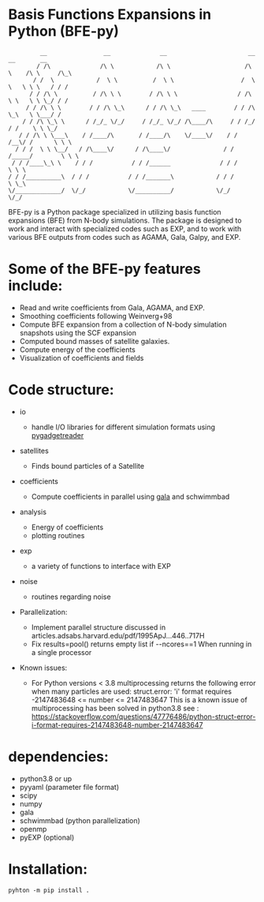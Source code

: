 # Basis Functions Expansions in Python (BFE-py) 

             __                __              __                       __      __       __    
            / /\              /\ \            /\ \                     /\ \    /\ \     /\_\   
           / /  \            /  \ \          /  \ \                   /  \ \   \ \ \   / / /   
          / / /\ \          / /\ \ \        / /\ \ \                 / /\ \ \   \ \ \_/ / /    
         / / /\ \ \        / / /\ \_\      / / /\ \_\   ____        / / /\ \_\   \ \___/ /     
        / / /\ \_\ \      / /_/_ \/_/     / /_/_ \/_/ /\____/\     / / /_/ / /    \ \ \_/      
       / / /\ \ \___\    / /____/\       / /____/\    \/____\/    / / /__\/ /      \ \ \   
      / / /  \ \ \__/   / /\____\/      / /\____\/               / / /_____/        \ \ \    
     / / /____\_\ \    / / /           / / /______              / / /                \ \ \     
    / / /__________\  / / /           / / /_______\            / / /                  \ \_\    
    \/_____________/  \/_/            \/__________/            \/_/                    \/_/  



BFE-py is a Python package specialized in utilizing basis function expansions (BFE) from N-body simulations. The package is designed to work and interact with specialized codes such as EXP, and to work with various BFE outputs from codes such as AGAMA, Gala, Galpy, and EXP. 

# Some of the BFE-py features include: 
  - Read and write coefficients from Gala, AGAMA, and EXP.
  - Smoothing coefficients following Weinverg+98
  - Compute BFE expansion from a collection of N-body simulation snapshots using the SCF expansion
  - Computed bound masses of satellite galaxies.
  - Compute energy of the coefficients
  - Visualization of coefficients and fields

  
# Code structure:
  - io
    - handle I/O libraries for different simulation formats using [pygadgetreader](https://bitbucket.org/rthompson/pygadgetreader/src/default/)
  - satellites
    - Finds bound particles of a Satellite
  - coefficients
    - Compute coefficients in parallel using [gala](https://github.com/adrn/gala) and schwimmbad
  - analysis
    - Energy of coefficients
    - plotting routines
  - exp
    - a variety of functions to interface with EXP
  - noise
    - routines regarding noise
    


 
   - Parallelization:
        - Implement parallel structure discussed in articles.adsabs.harvard.edu/pdf/1995ApJ...446..717H
        - Fix results=pool() returns empty list if --ncores==1 When running in a single processor
- Known issues:
    - For Python versions < 3.8 multiprocessing returns the following error when many
    particles are used:
    struct.error: 'i' format requires -2147483648 <= number <= 2147483647
    This is a known issue of multiprocessing has been solved in
    python3.8
    see :
    https://stackoverflow.com/questions/47776486/python-struct-error-i-format-requires-2147483648-number-2147483647


# dependencies:

  - python3.8 or up
  - pyyaml (parameter file format)
  - scipy
  - numpy
  - gala
  - schwimmbad (python parallelization)
  - openmp
  - pyEXP (optional)


# Installation:

```pyhton -m pip install .```
